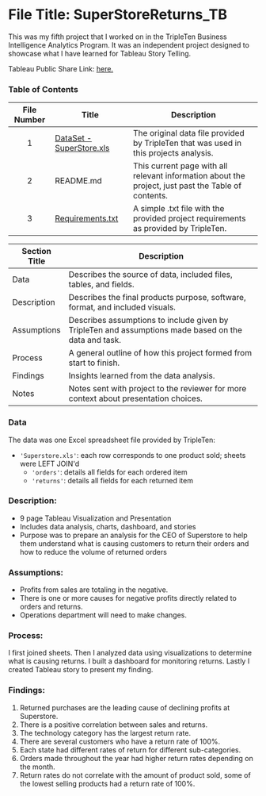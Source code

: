 # File Title: SuperStoreReturns_TB

This was my fifth project that I worked on in the TripleTen Business Intelligence Analytics Program. It was an independent project designed to showcase what I have learned for Tableau Story Telling.

Tableau Public Share Link: <a href='https://public.tableau.com/app/profile/simran.dulai/viz/SuperStoreReturns_17093362004520/TotalSalesvsReturns' target=_blank><u>here</u>.</a>

### Table of Contents
| File Number | Title | Description |
| :-----------: | ----------- |----------- |
| 1 | [DataSet - SuperStore.xls](https://github.com/simrandulai/Data_projects_TripleTen/blob/main/SuperStore%20Returns/Dataset-%20Superstore.xls) | The original data file provided by TripleTen that was used in this projects analysis. |
| 2 | README.md | This current page with all relevant information about the project, just past the Table of contents. |
| 3 | [Requirements.txt](https://github.com/simrandulai/Data_projects_TripleTen/blob/main/SuperStore%20Returns/Requirements.txt) | A simple .txt file with the provided project requirements as provided by TripleTen. |

| Section Title | Description |
| ----------- |----------- |
| Data | Describes the source of data, included files, tables, and fields. |
| Description | Describes the final products purpose, software, format, and included visuals. |
| Assumptions | Describes assumptions to include given by TripleTen and assumptions made based on the data and task. |
| Process | A general outline of how this project formed from start to finish. |
| Findings | Insights learned from the data analysis. |
| Notes | Notes sent with project to the reviewer for more context about presentation choices. |

### Data
The data was one Excel spreadsheet file provided by TripleTen:
- `'Superstore.xls'`: each row corresponds to one product sold; sheets were LEFT JOIN'd
    - `'orders'`: details all fields for each ordered item
    - `'returns'`: details all fields for each returned item

### Description:
- 9 page Tableau Visualization and Presentation
- Includes data analysis, charts, dashboard, and stories
- Purpose was to prepare an analysis for the CEO of Superstore to help them understand what is causing customers to return their orders and how to reduce the volume of returned orders

### Assumptions:
- Profits from sales are totaling in the negative.	
- There is one or more causes for negative profits directly related to orders and returns.
- Operations department will need to make changes.

### Process:
I first joined sheets.
Then I analyzed data using visualizations to determine what is causing returns.
I built a dashboard for monitoring returns.
Lastly I created Tableau story to present my finding.

### Findings:
1. Returned purchases are the leading cause of declining profits at Superstore.
2. There is a positive correlation between sales and returns.
3. The technology category has the largest return rate.
4. There are several customers who have a return rate of 100%.
5. Each state had different rates of return for different sub-categories.
6. Orders made throughout the year had higher return rates depending on the month.
7. Return rates do not correlate with the amount of product sold, some of the lowest selling products had a return rate of 100%.
